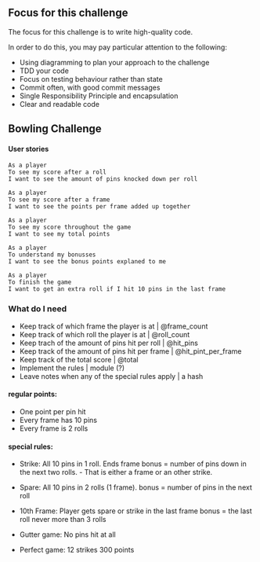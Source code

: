 ## Focus for this challenge
The focus for this challenge is to write high-quality code.

In order to do this, you may pay particular attention to the following:
* Using diagramming to plan your approach to the challenge
* TDD your code
* Focus on testing behaviour rather than state
* Commit often, with good commit messages
* Single Responsibility Principle and encapsulation
* Clear and readable code

## Bowling Challenge

#### User stories
```
As a player
To see my score after a roll
I want to see the amount of pins knocked down per roll
```
```
As a player
To see my score after a frame
I want to see the points per frame added up together
```
```
As a player
To see my score throughout the game
I want to see my total points 
```
```
As a player
To understand my bonusses
I want to see the bonus points explaned to me
```
```
As a player
To finish the game
I want to get an extra roll if I hit 10 pins in the last frame
```
### What do I need 

- Keep track of which frame the player is at        |   @frame_count
- Keep track of which roll the player is at         |   @roll_count
- Keep trach of the amount of pins hit per roll     |   @hit_pins
- Keep track of the amount of pins hit per frame    |   @hit_pint_per_frame
- Keep track of the total score                     |   @total 
- Implement the rules                               |   module (?)
- Leave notes when any of the special rules apply   |   a hash

#### regular points:

- One point per pin hit
- Every frame has 10 pins
- Every frame is 2 rolls

#### special rules:

- Strike: All 10 pins in 1 roll.
    Ends frame
    bonus = number of pins down in the next two rolls. - That is either a frame or an other strike.

- Spare: All 10 pins in 2 rolls (1 frame).
    bonus = number of pins in the next roll

- 10th Frame: Player gets spare or strike in the last frame
    bonus = the last roll
    never more than 3 rolls

- Gutter game: No pins hit at all

- Perfect game: 12 strikes
    300 points




